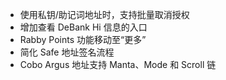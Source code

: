 - 使用私钥/助记词地址时，支持批量取消授权
- 增加查看 DeBank Hi 信息的入口
- Rabby Points 功能移动至“更多”
- 简化 Safe 地址签名流程
- Cobo Argus 地址支持 Manta、Mode 和 Scroll 链